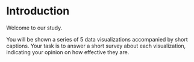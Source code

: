 # Introduction

Welcome to our study.

You will be shown a series of 5 data visualizations accompanied by short captions.
Your task is to answer a short survey about each visualization, indicating your opinion on how effective they are.